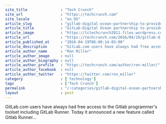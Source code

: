 ```yaml
---
site_title               : "Tech Crunch"
site_url                 : "https://techcrunch.com"
site_locale              : "en_US"
article_slug             : "gitlab-digital-ocean-partnership-to-provide-free-hosting-for-continuous-online-code-testing"
article_title            : "GitLab-Digital Ocean partnership to provide free hosting for continuous online code testing"
article_image            : "https://tctechcrunch2011.files.wordpress.com/2016/04/shutterstock_403096693.jpg?w=764&h=400&crop=1"
article_url              : "https://techcrunch.com/2016/04/19/gitlab-digital-ocean-partnership-to-provide-free-hosting-for-continuous-online-code-testing/"
article_published_at     : "2016-04-19T06:00:14-03:00"
article_description      : "GitLab.com users have always had free access to the Gitlab programmer's toolset including GitLab Runner. Today it announced a new feature called Gitlab Runner..."
article_author_name      : "Ron Miller"
article_author_image     : null
article_author_biography : null
article_author_profile   : "https://techcrunch.com/author/ron-miller/"
article_author_facebook  : null
article_author_twitter   : "https://twitter.com/ron_miller"
category                 : ['technology']
tags                     : ['Tech Crunch']
permalink                : "/:categories/gitlab-digital-ocean-partnership-to-provide-free-hosting-for-continuous-online-code-testing/"
layout                   : post
---
```


GitLab.com users have always had free access to the Gitlab programmer's toolset including GitLab Runner. Today it announced a new feature called Gitlab Runner...
